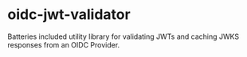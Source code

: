 # oidc-jwt-validator

Batteries included utility library for validating JWTs and caching JWKS responses from an OIDC Provider. 
